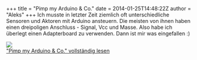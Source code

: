 +++
title = "Pimp my Arduino & Co."
date = 2014-01-25T14:48:22Z
author = "Aleks"
+++
Ich musste in letzter Zeit ziemlich oft unterschiedliche Sensoren und
Aktoren mit Arduino ansteuern. Die meisten von ihnen haben einen
dreipoligen Anschluss - Signal, Vcc und Masse. Also habe ich überlegt
einen Adapterboard zu verwenden. Dann ist mir was eingefallen :)  
  
![](https://flipdot.org/blog/uploads/Wattuino-Con-Mod8.jpg)  
["Pimp my Arduino & Co." vollständig
lesen](https://flipdot.org/blog/archives/229-Pimp-my-Arduino-Co..html#extended)
